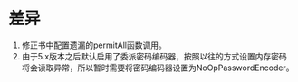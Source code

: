 # 差异

1. 修正书中配置遗漏的permitAll函数调用。
2. 由于5.x版本之后默认启用了委派密码编码器，按照以往的方式设置内存密码将会读取异常，所以暂时需要将密码编码器设置为NoOpPasswordEncoder。